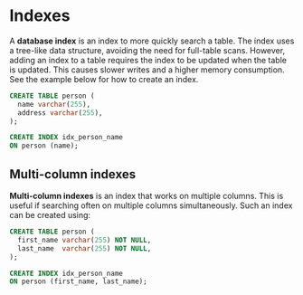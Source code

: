 # Indexes

A **database index** is an index to more quickly search a table. The index uses
a tree-like data structure, avoiding the need for full-table scans. However,
adding an index to a table requires the index to be updated when the table is
updated. This causes slower writes and a higher memory consumption. See the
example below for how to create an index.

```sql
CREATE TABLE person (
  name varchar(255),
  address varchar(255),
);

CREATE INDEX idx_person_name
ON person (name);
```

## Multi-column indexes

**Multi-column indexes** is an index that works on multiple columns. This is
useful if searching often on multiple columns simultaneously. Such an index can
be created using:

```sql
CREATE TABLE person (
  first_name varchar(255) NOT NULL,
  last_name  varchar(255) NOT NULL,
);

CREATE INDEX idx_person_name
ON person (first_name, last_name);
```

